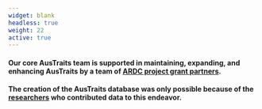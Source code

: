 ```yaml
---
widget: blank
headless: true
weight: 22
active: true
---
```

#### Our core AusTraits team is supported in maintaining, expanding, and enhancing AusTraits by a team of <ins>**[ARDC project grant partners](Team/)**</ins>. 

#### The creation of the AusTraits database was only possible because of the <ins>**[researchers](https://doi.org/10.5281/zenodo.3568417)**</ins> who contributed data to this endeavor.  
